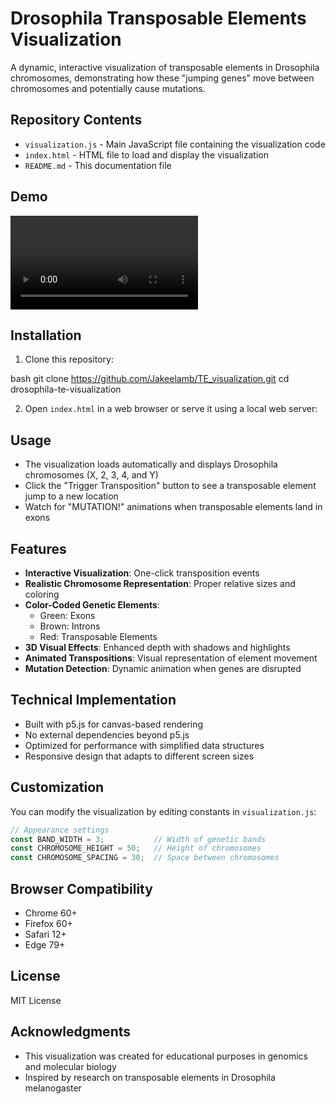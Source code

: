 # Drosophila Transposable Elements Visualization

A dynamic, interactive visualization of transposable elements in Drosophila chromosomes, demonstrating how these "jumping genes" move between chromosomes and potentially cause mutations.

## Repository Contents

- `visualization.js` - Main JavaScript file containing the visualization code
- `index.html` - HTML file to load and display the visualization
- `README.md` - This documentation file

## Demo

![Drosophila Chromosome Visualization](/home/jake/Projects/TE_visualization/TE_visualization_demo.mp4)

## Installation

1. Clone this repository:

bash
git clone https://github.com/Jakeelamb/TE_visualization.git
cd drosophila-te-visualization

2. Open `index.html` in a web browser or serve it using a local web server:

## Usage

- The visualization loads automatically and displays Drosophila chromosomes (X, 2, 3, 4, and Y)
- Click the "Trigger Transposition" button to see a transposable element jump to a new location
- Watch for "MUTATION!" animations when transposable elements land in exons

## Features

- **Interactive Visualization**: One-click transposition events
- **Realistic Chromosome Representation**: Proper relative sizes and coloring
- **Color-Coded Genetic Elements**: 
  - Green: Exons
  - Brown: Introns
  - Red: Transposable Elements
- **3D Visual Effects**: Enhanced depth with shadows and highlights
- **Animated Transpositions**: Visual representation of element movement
- **Mutation Detection**: Dynamic animation when genes are disrupted

## Technical Implementation

- Built with p5.js for canvas-based rendering
- No external dependencies beyond p5.js
- Optimized for performance with simplified data structures
- Responsive design that adapts to different screen sizes

## Customization

You can modify the visualization by editing constants in `visualization.js`:

```javascript
// Appearance settings
const BAND_WIDTH = 3;           // Width of genetic bands
const CHROMOSOME_HEIGHT = 50;   // Height of chromosomes
const CHROMOSOME_SPACING = 30;  // Space between chromosomes
```

## Browser Compatibility

- Chrome 60+
- Firefox 60+
- Safari 12+
- Edge 79+

## License

MIT License

## Acknowledgments

- This visualization was created for educational purposes in genomics and molecular biology
- Inspired by research on transposable elements in Drosophila melanogaster
